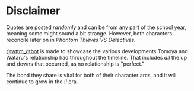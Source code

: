 # Disclaimer

Quotes are posted *randomly* and can be from any part of the school year, meaning some might sound a bit strange. However, both characters reconcile later on in *Phantom Thieves VS Detectives.*

[@wttm_qtbot](https://twitter.com/wttm_qtbot) is made to showcase the various developments Tomoya and Wataru's relationship had throughout the timeline. That includes *all* the up and downs that occurred, as no relationship is "perfect."

The bond they share is vital for both of their character arcs, and it will continue to grow in the *!!* era.
